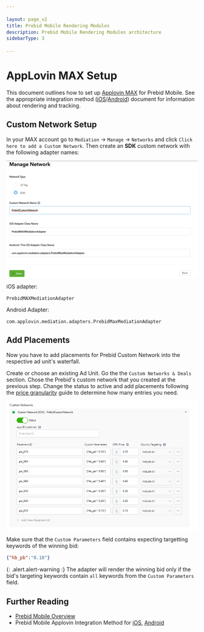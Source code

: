 ```yaml
---

layout: page_v2
title: Prebid Mobile Rendering Modules
description: Prebid Mobile Rendering Modules architecture
sidebarType: 3

---
```


# AppLovin MAX Setup

This document outlines how to set up [Applovin MAX](https://developers.applovin.com/en) for Prebid Mobile. See the appropriate integration method ([iOS](/prebid-mobile/modules/rendering/ios-sdk-integration-max.html#rendering-and-tracking)/[Android](/prebid-mobile/modules/rendering/android-sdk-integration-max.html#rendering-and-tracking)) document for information about rendering and tracking.

## Custom Network Setup

In your MAX account go to `Mediation` -> `Manage` -> `Networks` and click `Click here to add a Custom Network`. Then create an **SDK** custom network with the following adapter names:

<img src="/assets/images/prebid-mobile/modules/rendering/max-cusom-network-setup.png" alt="Pipeline Screenshot" align="center">

iOS adapter:

```noformat
PrebidMAXMediationAdapter
```

Android Adapter:

```noformat
com.applovin.mediation.adapters.PrebidMaxMediationAdapter
```

## Add Placements

Now you have to add placements for Prebid Custom Network into the respective ad unit's waterfall.

Create or choose an existing Ad Unit. Go the the `Custom Networks & Deals` section. Chose the Prebid's custom network that you created at the previous step. Change the status to active and add placements following the [price granularity](/adops/price-granularity.html) guide to determine how many entries you need.

<img src="/assets/images/prebid-mobile/modules/rendering/max-ad-unit-setup.png" alt="Pipeline Screenshot" align="center">

Make sure that the `Custom Parameters` field contains expecting targetting keywords of the winning bid:

```json
{"hb_pb":"0.10"}
```

{: .alert.alert-warning :}
The adapter will render the winning bid only if the bid's targeting keywords contain `all` keywords from the `Custom Parameters` field.

## Further Reading

- [Prebid Mobile Overview](/prebid-mobile/prebid-mobile)
- Prebid Mobile Applovin Integration Method for [iOS](/prebid-mobile/modules/rendering/ios-sdk-integration-max.html), [Android](/prebid-mobile/modules/rendering/android-sdk-integration-max.html)
